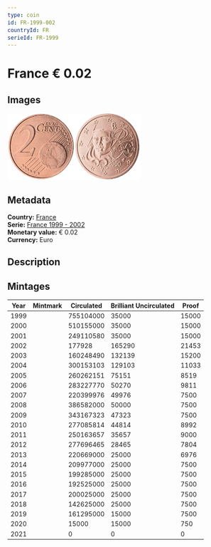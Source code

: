 ```yaml
---
type: coin
id: FR-1999-002
countryId: FR
serieId: FR-1999
---
```


# France € 0.02

## Images

<img src="../../../Images/common-2002-002.webp" height="150" alt="Front image"><img src="Images/france-1999-002.webp" height="150" alt="Back image">

## Metadata

**Country:** [France](../index.md)\
**Serie:** [France 1999 - 2002](index.md)\
**Monetary value:** € 0.02\
**Currency:** Euro

## Description

## Mintages

| Year | Mintmark | Circulated | Brilliant Uncirculated | Proof |
| ---- | -------- | ---------- | ---------------------- | ----- |
| 1999 |          | 755104000  | 35000                  | 15000 |
| 2000 |          | 510155000  | 35000                  | 15000 |
| 2001 |          | 249110580  | 35000                  | 15000 |
| 2002 |          | 177928     | 165290                 | 21453 |
| 2003 |          | 160248490  | 132139                 | 15200 |
| 2004 |          | 300153103  | 129103                 | 11033 |
| 2005 |          | 260262151  | 75151                  | 8519  |
| 2006 |          | 283227770  | 50270                  | 9811  |
| 2007 |          | 220399976  | 49976                  | 7500  |
| 2008 |          | 386582000  | 50000                  | 7500  |
| 2009 |          | 343167323  | 47323                  | 7500  |
| 2010 |          | 277085814  | 44814                  | 8992  |
| 2011 |          | 250163657  | 35657                  | 9000  |
| 2012 |          | 277696465  | 28465                  | 7804  |
| 2013 |          | 220669000  | 25000                  | 6976  |
| 2014 |          | 209977000  | 25000                  | 7500  |
| 2015 |          | 199285000  | 25000                  | 7500  |
| 2016 |          | 192525000  | 25000                  | 7500  |
| 2017 |          | 200025000  | 25000                  | 7500  |
| 2018 |          | 142625000  | 25000                  | 7500  |
| 2019 |          | 161295000  | 15000                  | 7500  |
| 2020 |          | 15000      | 15000                  | 750   |
| 2021 |          | 0          | 0                      | 0     |
